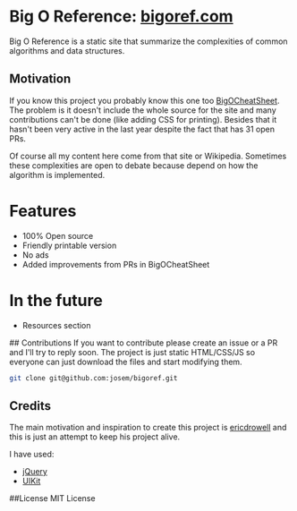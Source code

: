 # Big O Reference: [bigoref.com](http://bigoref.com)
Big O Reference is a static site that summarize the complexities of common algorithms and data structures.

## Motivation
If you know this project you probably know this one too [BigOCheatSheet](https://github.com/ericdrowell/BigOCheatSheet). The problem is it doesn't include the whole source for the site and many contributions can't be done (like adding CSS for printing). Besides that it hasn't been very active in the last year despite the fact that has 31 open PRs.

Of course all my content here come from that site or Wikipedia. Sometimes these complexities are open to debate because depend on how the algorithm is implemented.

# Features
* 100% Open source
* Friendly printable version
* No ads
* Added improvements from PRs in BigOCheatSheet

# In the future
* Resources section

## Contributions
If you want to contribute please create an issue or a PR and I'll try to reply soon. The project is just static HTML/CSS/JS so everyone can just download the files and start modifying them.

```bash
git clone git@github.com:josem/bigoref.git
```

## Credits
The main motivation and inspiration to create this project is [ericdrowell](https://github.com/ericdrowell) and this is just an attempt to keep his project alive.

I have used:
* [jQuery](http://jquery.com/)
* [UIKit](http://getuikit.com/)

##License
MIT License
